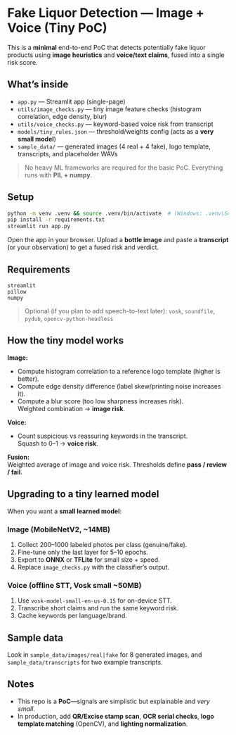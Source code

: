 
# Fake Liquor Detection — Image + Voice (Tiny PoC)

This is a **minimal** end-to-end PoC that detects potentially fake liquor products using **image heuristics** and **voice/text claims**, fused into a single risk score.

## What’s inside
- `app.py` — Streamlit app (single-page)
- `utils/image_checks.py` — tiny image feature checks (histogram correlation, edge density, blur)
- `utils/voice_checks.py` — keyword-based voice risk from transcript
- `models/tiny_rules.json` — threshold/weights config (acts as a **very small model**)
- `sample_data/` — generated images (4 real + 4 fake), logo template, transcripts, and placeholder WAVs

> No heavy ML frameworks are required for the basic PoC. Everything runs with **PIL + numpy**.

## Setup

```bash
python -m venv .venv && source .venv/bin/activate  # (Windows: .venv\Scripts\activate)
pip install -r requirements.txt
streamlit run app.py
```

Open the app in your browser. Upload a **bottle image** and paste a **transcript** (or your observation) to get a fused risk and verdict.

## Requirements

```
streamlit
pillow
numpy
```

> Optional (if you plan to add speech-to-text later): `vosk`, `soundfile`, `pydub`, `opencv-python-headless`

## How the tiny model works

**Image:**  
- Compute histogram correlation to a reference logo template (higher is better).  
- Compute edge density difference (label skew/printing noise increases it).  
- Compute a blur score (too low sharpness increases risk).  
Weighted combination → **image risk**.

**Voice:**  
- Count suspicious vs reassuring keywords in the transcript.  
Squash to 0–1 → **voice risk**.

**Fusion:**  
Weighted average of image and voice risk. Thresholds define **pass / review / fail**.

## Upgrading to a tiny learned model

When you want a **small learned model**:

### Image (MobileNetV2, ~14MB)

1. Collect 200–1000 labeled photos per class (genuine/fake).  
2. Fine-tune only the last layer for 5–10 epochs.  
3. Export to **ONNX** or **TFLite** for small size + speed.  
4. Replace `image_checks.py` with the classifier’s output.

### Voice (offline STT, Vosk small ~50MB)

1. Use `vosk-model-small-en-us-0.15` for on-device STT.  
2. Transcribe short claims and run the same keyword risk.  
3. Cache keywords per language/brand.

## Sample data

Look in `sample_data/images/real|fake` for 8 generated images, and `sample_data/transcripts` for two example transcripts.

## Notes

- This repo is a **PoC**—signals are simplistic but explainable and *very small*.  
- In production, add **QR/Excise stamp scan**, **OCR serial checks**, **logo template matching** (OpenCV), and **lighting normalization**.
